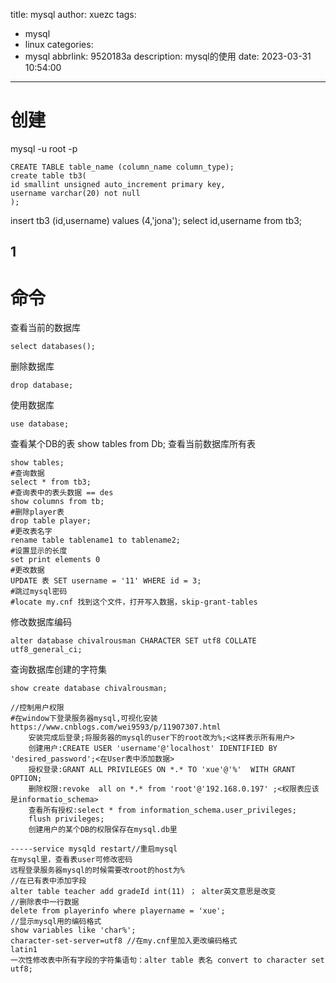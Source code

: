 title: mysql
author: xuezc
tags:
  - mysql
  - linux
categories:
  - mysql
abbrlink: 9520183a
description: mysql的使用
date: 2023-03-31 10:54:00
---
# 创建
mysql -u root -p
```
CREATE TABLE table_name (column_name column_type);
create table tb3(
id smallint unsigned auto_increment primary key,
username varchar(20) not null
);
```
insert tb3 (id,username) values (4,'jona');
select id,username from tb3;
## 1

# 命令
查看当前的数据库
```
select databases();
```
删除数据库
```
drop database;
```
使用数据库
```
use database;
```
查看某个DB的表
show tables from Db;
查看当前数据库所有表
```
show tables;
#查询数据
select * from tb3;
#查询表中的表头数据 == des
show columns from tb;
#删除player表
drop table player;
#更改表名字
rename table tablename1 to tablename2;
#设置显示的长度
set print elements 0 
#更改数据
UPDATE 表 SET username = '11' WHERE id = 3;
#跳过mysql密码
#locate my.cnf 找到这个文件，打开写入数据，skip-grant-tables
```
修改数据库编码
```
alter database chivalrousman CHARACTER SET utf8 COLLATE utf8_general_ci;
```
查询数据库创建的字符集
```
show create database chivalrousman;
```
```
//控制用户权限
#在window下登录服务器mysql,可视化安装  https://www.cnblogs.com/wei9593/p/11907307.html
    安装完成后登录;将服务器的mysql的user下的root改为%;<这样表示所有用户>
    创建用户:CREATE USER 'username'@'localhost' IDENTIFIED BY 'desired_password';<在User表中添加数据>
    授权登录:GRANT ALL PRIVILEGES ON *.* TO 'xue'@'%'  WITH GRANT OPTION;
    删除权限:revoke  all on *.* from 'root'@'192.168.0.197' ;<权限表应该是informatio_schema>
    查看所有授权:select * from information_schema.user_privileges;
    flush privileges;
    创建用户的某个DB的权限保存在mysql.db里
```
```
-----service mysqld restart//重启mysql
在mysql里，查看表user可修改密码
远程登录服务器mysql的时候需要改root的host为%
//在已有表中添加字段
alter table teacher add gradeId int(11) ； alter英文意思是改变
//删除表中一行数据
delete from playerinfo where playername = 'xue';
//显示mysql用的编码格式
show variables like 'char%';
character-set-server=utf8 //在my.cnf里加入更改编码格式
latin1
一次性修改表中所有字段的字符集语句：alter table 表名 convert to character set utf8;
```
